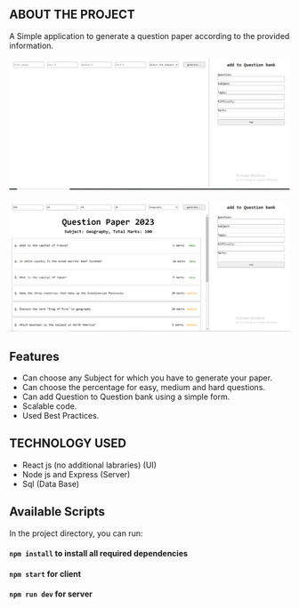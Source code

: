 ## ABOUT THE PROJECT

A Simple application to generate a question paper according to the provided information.

![Alt Text](/myclient/public/img1.PNG)


![Alt Text](/myclient/public/img2.PNG)


## Features

* Can choose any Subject for which you have to generate your paper.
* Can choose the percentage for easy, medium and hard questions.
* Can add Question to Question bank using a simple form.
* Scalable code.
* Used Best Practices. 

## TECHNOLOGY USED

* React js (no additional labraries) (UI) 
* Node js and Express (Server)
* Sql (Data Base) 

## Available Scripts
In the project directory, you can run:

#### `npm install` to install all required dependencies
#### `npm start` for client
#### `npm run dev` for server
